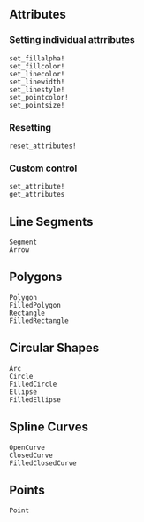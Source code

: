 

## Attributes

### Setting individual attrributes
```@docs
set_fillalpha!
set_fillcolor!
set_linecolor!
set_linewidth!
set_linestyle!
set_pointcolor!
set_pointsize!
```

### Resetting
```@docs
reset_attributes!
```

### Custom control
```@docs
set_attribute!
get_attributes
```


## Line Segments

```@docs
Segment
Arrow
```

## Polygons
```@docs
Polygon
FilledPolygon
Rectangle
FilledRectangle
```



## Circular Shapes

```@docs
Arc
Circle
FilledCircle
Ellipse
FilledEllipse
```


## Spline Curves

```@docs
OpenCurve
ClosedCurve
FilledClosedCurve
```

## Points


```@docs 
Point
```